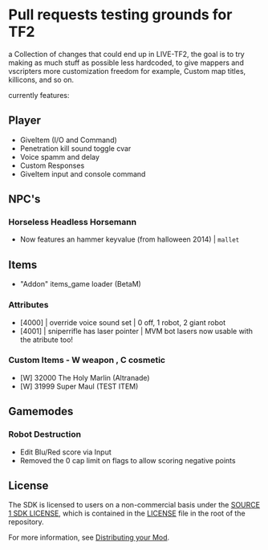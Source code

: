# Pull requests testing grounds for TF2
a Collection of changes that could end up in LIVE-TF2, the goal is to try making as much stuff as possible less hardcoded, to give mappers and vscripters more customization freedom
for example, Custom map titles, killicons, and so on.

currently features:
## Player
- GiveItem (I/O and Command)
- Penetration kill sound toggle cvar
- Voice spamm and delay
- Custom Responses
- GiveItem input and console command
## NPC's
### Horseless Headless Horsemann
- Now features an hammer keyvalue (from halloween 2014) | ```mallet```
## Items
- "Addon" items_game loader (BetaM)
### Attributes
- [4000] | override voice sound set | 0 off, 1 robot, 2 giant robot
- [4001] | sniperrifle has laser pointer | MVM bot lasers now usable with the atribute too!
### Custom Items - W weapon , C cosmetic
- [W] 32000 The Holy Marlin (Altranade)
- [W] 31999 Super Maul (TEST ITEM)
## Gamemodes
### Robot Destruction
- Edit Blu/Red score via Input
- Removed the 0 cap limit on flags to allow scoring negative points


## License

The SDK is licensed to users on a non-commercial basis under the [SOURCE 1 SDK LICENSE](LICENSE), which is contained in the [LICENSE](LICENSE) file in the root of the repository.

For more information, see [Distributing your Mod](#markdown-header-distributing-your-mod).

